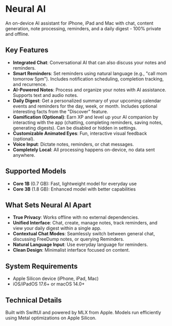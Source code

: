 # Neural AI

An on-device AI assistant for iPhone, iPad and Mac with chat, content generation, note processing, reminders, and a daily digest - 100% private and offline.

## Key Features

- **Integrated Chat**: Conversational AI that can also discuss your notes and reminders.
- **Smart Reminders**: Set reminders using natural language (e.g., "call mom tomorrow 5pm"). Includes notification scheduling, completion tracking, and recurrence.
- **AI-Powered Notes**: Process and organize your notes with AI assistance. Supports text and audio notes.
- **Daily Digest**: Get a personalized summary of your upcoming calendar events and reminders for the day, week, or month. Includes optional interesting facts from the "Discover" feature.
- **Gamification (Optional)**: Earn XP and level up your AI companion by interacting with the app (chatting, completing reminders, saving notes, generating digests). Can be disabled or hidden in settings.
- **Customizable Animated Eyes**: Fun, interactive visual feedback (optional).
- **Voice Input**: Dictate notes, reminders, or chat messages.
- **Completely Local**: All processing happens on-device, no data sent anywhere.

## Supported Models

- **Core 1B** (0.7 GB): Fast, lightweight model for everyday use
- **Core 3B** (1.8 GB): Enhanced model with better capabilities

## What Sets Neural AI Apart

- **True Privacy**: Works offline with no external dependencies.
- **Unified Interface**: Chat, create, manage notes, track reminders, and view your daily digest within a single app.
- **Contextual Chat Modes**: Seamlessly switch between general chat, discussing FreeDump notes, or querying Reminders.
- **Natural Language Input**: Use everyday language for reminders.
- **Clean Design**: Minimalist interface focused on content.

## System Requirements

- Apple Silicon device (iPhone, iPad, Mac)
- iOS/iPadOS 17.6+ or macOS 14.0+

## Technical Details

Built with SwiftUI and powered by MLX from Apple. Models run efficiently using Metal optimizations on Apple Silicon. 
